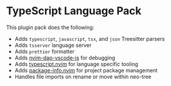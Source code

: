 # TypeScript Language Pack

This plugin pack does the following:

- Adds `typescript`, `javascript`, `tsx`, and `json` Treesitter parsers
- Adds `tsserver` language server
- Adds `prettier` formatter
- Adds [nvim-dap-vscode-js](https://github.com/mxsdev/nvim-dap-vscode-js) for debugging
- Adds [typescript.nvim](https://github.com/jose-elias-alvarez/typescript.nvim) for language specific tooling
- Adds [package-info.nvim](https://github.com/vuki656/package-info.nvim) for project package management
- Handles file imports on rename or move within neo-tree
